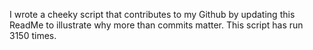 I wrote a cheeky script that contributes to my Github by updating this ReadMe to illustrate why more than commits matter. This script has run 3150 times.